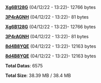 [**Xg6B128G**](/data/Xg6B128G.txt) (04/12/22 - 13:22)- 12766 bytes

[**3P4rAGNH**](/data/3P4rAGNH.txt) (04/12/22 - 13:22)- 81 bytes

[**Xg6B128G**](/data/Xg6B128G.txt) (04/12/22 - 13:22)- 12766 bytes

[**3P4rAGNH**](/data/3P4rAGNH.txt) (04/12/22 - 13:22)- 81 bytes

[**8d4B8YQE**](/data/8d4B8YQE.txt) (04/12/22 - 13:22)- 12163 bytes

[**8d4B8YQE**](/data/8d4B8YQE.txt) (04/12/22 - 13:22)- 12163 bytes

**Total Datas**: 6575

**Total Size**: 38.39 MB / 38.4 MB